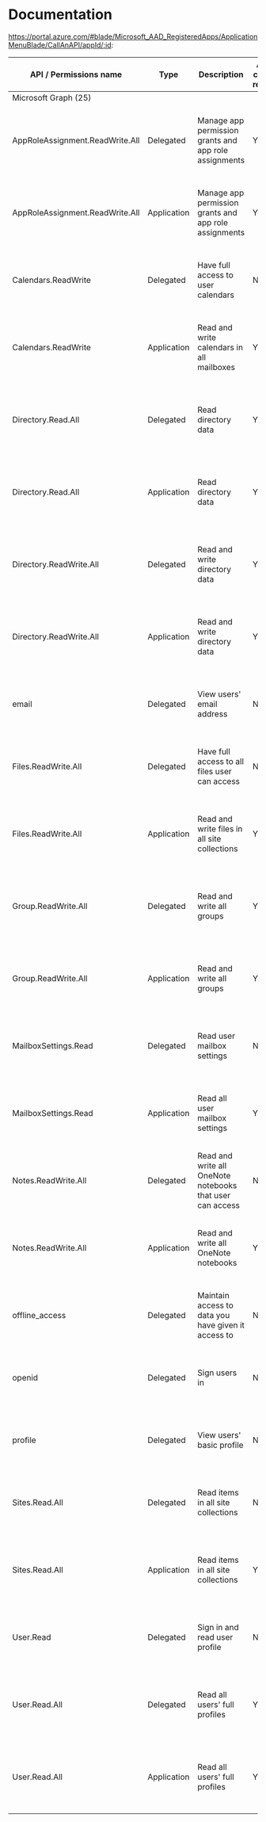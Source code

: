 # Documentation



https://portal.azure.com/#blade/Microsoft_AAD_RegisteredApps/ApplicationMenuBlade/CallAnAPI/appId/:id:

|API / Permissions name|Type|Description|Admin consent required|Status|
|----------------------|----|-----------|----------------------|------|
|Microsoft Graph (25)|||||
|AppRoleAssignment.ReadWrite.All|Delegated|Manage app permission grants and app role assignments|Yes| :warning: Not granted for Université de l'Ontario français|
|AppRoleAssignment.ReadWrite.All|Application|Manage app permission grants and app role assignments|Yes| :warning: Not granted for Université de l'Ontario français|
|Calendars.ReadWrite|Delegated|Have full access to user calendars|No| Granted for Université de l'Ontario français|
|Calendars.ReadWrite|Application|Read and write calendars in all mailboxes|Yes| :warning: Not granted for Université de l'Ontario français|
|Directory.Read.All|Delegated|Read directory data|Yes| :warning: Not granted for Université de l'Ontario français|
|Directory.Read.All|Application|Read directory data|Yes| :warning: Not granted for Université de l'Ontario français|
|Directory.ReadWrite.All|Delegated|Read and write directory data|Yes| :warning: Not granted for Université de l'Ontario français|
|Directory.ReadWrite.All|Application|Read and write directory data|Yes| :warning: Not granted for Université de l'Ontario français|
|email|Delegated|View users' email address|No| Granted for Université de l'Ontario français|
|Files.ReadWrite.All|Delegated|Have full access to all files user can access|No| Granted for Université de l'Ontario français|
|Files.ReadWrite.All|Application|Read and write files in all site collections|Yes| :warning: Not granted for Université de l'Ontario français|
|Group.ReadWrite.All|Delegated|Read and write all groups|Yes| :warning: Not granted for Université de l'Ontario français|
|Group.ReadWrite.All|Application|Read and write all groups|Yes| :warning: Not granted for Université de l'Ontario français|
|MailboxSettings.Read|Delegated|Read user mailbox settings|No| Granted for Université de l'Ontario français|
|MailboxSettings.Read|Application|Read all user mailbox settings|Yes| :warning: Not granted for Université de l'Ontario français|
|Notes.ReadWrite.All|Delegated|Read and write all OneNote notebooks that user can access|No| Granted for Université de l'Ontario français|
|Notes.ReadWrite.All|Application|Read and write all OneNote notebooks|Yes| :warning: Not granted for Université de l'Ontario français|
|offline_access|Delegated|Maintain access to data you have given it access to|No| Granted for Université de l'Ontario français|
|openid|Delegated|Sign users in|No| Granted for Université de l'Ontario français|
|profile|Delegated|View users' basic profile|No| Granted for Université de l'Ontario français|
|Sites.Read.All|Delegated|Read items in all site collections|No| Granted for Université de l'Ontario français|
|Sites.Read.All|Application|Read items in all site collections|Yes| :warning: Not granted for Université de l'Ontario français|
|User.Read|Delegated|Sign in and read user profile|No| Granted for Université de l'Ontario français|
|User.Read.All|Delegated|Read all users' full profiles|Yes| :warning: Not granted for Université de l'Ontario français|
|User.Read.All|Application|Read all users' full profiles|Yes| :warning: Not granted for Université de l'Ontario français|

